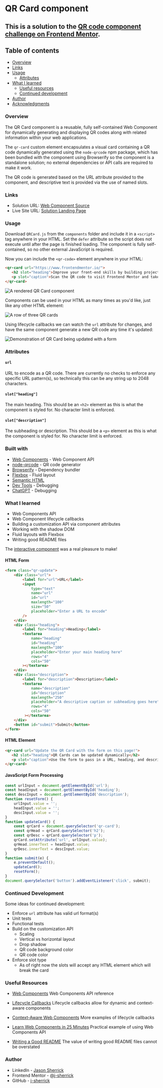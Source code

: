 # QR Card component

## This is a solution to the [QR code component challenge on Frontend Mentor](https://www.frontendmentor.io/challenges/qr-code-component-iux_sIO_H).

## Table of contents

- [Overview](#overview)
- [Links](#links)
- [Usage](#usage)
  - [Attributes](#built-with)
- [What I learned](#what-i-learned)
  - [Useful resources](#useful-resources)
  - [Continued development](#continued-development)
- [Author](#author)
- [Acknowledgments](#acknowledgments)

### Overview

The QR Card component is a reusable, fully self-contained Web Component for dynamically generating and displaying QR codes along with related information within your web applications.

The `qr-card` custom element encapsulates a visual card containing a QR code dynamically generated using the `node-qrcode` npm package, which has been bundled with the component using Browserify so the component is a standalone solution; no external dependencies or API calls are required to make it work.

The QR code is generated based on the URL attribute provided to the component, and descriptive text is provided via the use of named slots.

### Links

- Solution URL: [Web Component Source](https://github.com/j-sherrick/qr-code-component/blob/main/components/QRCard-nobundle.js)
- Live Site URL: [Solution Landing Page](https://j-sherrick.github.io/qr-code-component/index.html)

### Usage

Download `QRCard.js` from the `components` folder and include it in a `<script>` tag anywhere in your HTML. Set the `defer` attribute so the script does not execute until after the page is finished loading. The component is fully self-contained, so no other external JavaScript is required.

Now you can include the `<qr-code>` element anywhere in your HTML:

```html
<qr-card url="https://www.frontendmentor.io/">
   <h2 slot="heading">Improve your front-end skills by building projects</h2>
   <p slot="caption">Scan the QR code to visit Frontend Mentor and take your coding skills to the next level</p>
</qr-card>
```

![A rendered QR Card component](./images/screenshots/component-alone.webp)

Components can be used in your HTML as many times as you'd like, just like any other HTML element:

![A row of three QR cards](./images/showcase-row-3.webp)

Using lifecycle callbacks we can watch the `url` attribute for changes, and have the same component generate a new QR code any time it's updated:

![Demonstration of QR Card being updated with a form](./images/screenshots/qr-interactive-750x500-5fps.gif)

### Attributes

#### `url`

URL to encode as a QR code. There are currently no checks to enforce any specific URL pattern(s), so technically this can be any string up to 2048 characters.

#### `slot["heading"]`

The main heading. This should be an `<h2>` element as this is what the component is styled for. No character limit is enforced.

#### `slot["description"]`

The subheading or description. This should be a `<p>` element as this is what the component is styled for. No character limit is enforced.

### Built with

- [Web Components](https://developer.mozilla.org/en-US/docs/Web/API/Web_components) - Web Component API
- [node-qrcode](https://www.npmjs.com/package/qrcode/) - QR code generator
- [Browserify](https://browserify.org/) - Dependency bundler
- [Flexbox](https://developer.mozilla.org/en-US/docs/Learn/CSS/CSS_layout/Flexbox) - Fluid layout
- [Semantic HTML](https://developer.mozilla.org/en-US/docs/Glossary/Semantics)
- [Dev Tools](https://developer.chrome.com/docs/devtools/) - Debugging
- [ChatGPT](https://chat.openai.com/) - Debugging

### What I learned

- Web Components API
- Web Component lifecycle callbacks
- Building a customization API via component attributes
- Working with the shadow DOM
- Fluid layouts with Flexbox
- Writing good README files

The [interactive component](https://j-sherrick.github.io/qr-code-component/interactive.html) was a real pleasure to make!

#### HTML Form
```html
<form class="qr-update">
    <div class="url">
        <label for="url">URL</label>
        <input 
            type="text"
            name="url"
            id="url" 
            maxlength="100"
            size="50"
            placeholder="Enter a URL to encode"
        />
    </div>
    <div class="heading">
        <label for="heading">Heading</label>
        <textarea 
            name="heading"
            id="heading" 
            maxlength="100"
            placeholder="Enter your main heading here"
            rows="4"
            cols="50"
        ></textarea>
    </div>
    <div class="description">
        <label for="description">Description</label>
        <textarea 
            name="description"
            id="description" 
            maxlength="250"
            placeholder="A descriptive caption or subheading goes here"
            rows="4"
            cols="50"
         ></textarea>
    </div>
    <button id="submit">Submit</button>
</form>
```

#### HTML Element
```html
<qr-card url="Update the QR Card with the form on this page!">
   <h2 slot="heading">QR Cards can be updated dynamically</h2>
   <p slot="caption">Use the form to pass in a URL, heading, and description text, and the component dynamically generates a new QR code</p>
</qr-card>
```

#### JavaScript Form Processing
```js
const urlInput = document.getElementById('url');
const headInput = document.getElementById('heading');
const descInput = document.getElementById('description');
function resetForm() {
    urlInput.value = '';
    headInput.value = '';
    descInput.value = '';
}
function updateCard() {
    const qrCard = document.querySelector('qr-card');
    const qrHead = qrCard.querySelector('h2');
    const qrDesc = qrCard.querySelector('p');
    qrCard.setAttribute('url', urlInput.value);
    qrHead.innerText = headInput.value;
    qrDesc.innerText = descInput.value;
}
function submit(e) {
    e.preventDefault();
    updateCard();
    resetForm();
}
document.querySelector('button').addEventListener('click', submit);
```

### Continued Development

Some ideas for continued development:
  - Enforce `url` attribute has valid url format(s)
  - Unit tests
  - Functional tests
  - Build on the customization API
    - Scaling
    - Vertical vs horizontal layout
    - Drop shadow
    - QR code background color
    - QR code color
  - Enforce slot type
    - As of right now the slots will accept any HTML element which will break the card
### Useful Resources

- [Web Components](https://developer.mozilla.org/en-US/docs/Web/API/Web_components)
  Web Components API reference

- [Lifecycle Callbacks](https://developer.mozilla.org/en-US/docs/Web/API/Web_components/Using_custom_elements)
  Lifecycle callbacks allow for dynamic and context-aware components

- [Context-Aware Web Components](https://css-tricks.com/context-aware-web-components/)
  More examples of lifecycle callbacks

- [Learn Web Components in 25 Minutes](https://www.youtube.com/watch?v=2I7uX8m0Ta0)
  Practical example of using Web Components API

- [Writing a Good README](https://www.freecodecamp.org/news/how-to-write-a-good-readme-file/)
  The value of writing good README files cannot be overstated

### Author

- LinkedIn - [Jason Sherrick](https://www.linkedin.com/in/jsherrick/)
- Frontend Mentor - [@j-sherrick](https://www.frontendmentor.io/profile/j-sherrick)
- GitHub - [j-sherrick](https://github.com/j-sherrick)